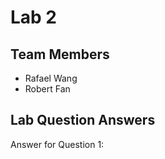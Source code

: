 # Lab 2

## Team Members
- Rafael Wang
- Robert Fan

## Lab Question Answers

Answer for Question 1: 
